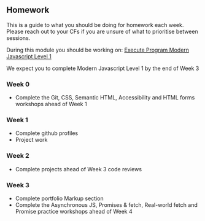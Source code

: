 ## Homework

This is a guide to what you should be doing for homework each week. Please reach out to your CFs if you are unsure of what to prioritise between sessions.

During this module you should be working on: [Execute Program Modern Javascript Level 1](https://www.executeprogram.com)

   We expect you to complete Modern Javascript Level 1 by the end of Week 3

### Week 0

- Complete the Git, CSS, Semantic HTML, Accessibility and HTML forms workshops ahead of Week 1

### Week 1

- Complete github profiles
- Project work

### Week 2

- Complete projects ahead of Week 3 code reviews

### Week 3

- Complete portfolio Markup section
- Complete the Asynchronous JS, Promises & fetch, Real-world fetch and Promise practice workshops ahead of Week 4

